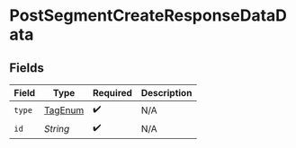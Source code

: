 # PostSegmentCreateResponseDataData


## Fields

| Field                                         | Type                                          | Required                                      | Description                                   |
| --------------------------------------------- | --------------------------------------------- | --------------------------------------------- | --------------------------------------------- |
| `type`                                        | [TagEnum](../../models/components/TagEnum.md) | :heavy_check_mark:                            | N/A                                           |
| `id`                                          | *String*                                      | :heavy_check_mark:                            | N/A                                           |